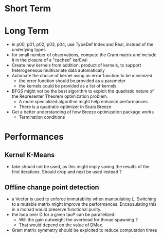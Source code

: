 # Short Term

# Long Term

- in p00, p01, p02, p03, p04, use TypeDef Index and Real, instead of the underlying types
- for small number of observations, compute the Gram matrix and include it in the closure of a "cached" kerEval
- Create new kernels from addition, product of kernels, to support heterogeneous multivariate data automatically
- Automate the choice of kernel using an error function to be minimized
    - the error function should be provided as a parameter
    - the kernels could be provided as a list of kernels
- BFGS might not be the best algorithm to exploit the quadratic nature of the Representer Theorem optimization problem.
    - A more specialized algorithm might help enhance performances.
    - There is a quadratic optimizer in Scala Breeze
- Get a better understanding of how Breeze optimization package works
	- Termination conditions

# Performances

## Kernel K-Means

- take should not be used, as this might imply saving the results of the first iterations. Should drop and next be used instead ?

## Offline change point detection

- a Vector is used to enforce immutability when manipulating L. Switching to a mutable matrix might improve the performances. Encapsulating this in a monad would preserve functional purity.
- the loop over D for a given tauP can be parallelized.
    - Will the gain outweight the overhead for thread spawning ?
    - That would depend on the value of DMax.
- Gram matrix symmetry should be exploited to reduce computation times
